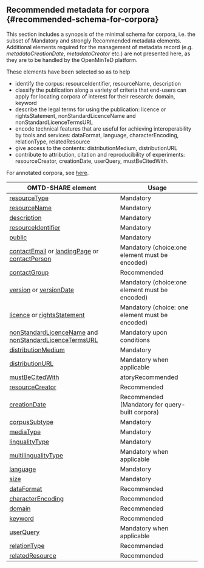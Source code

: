 ## ​Recommended metadata for corpora {#recommended-schema-for-corpora}

This section includes a synopsis of the minimal schema for corpora, i.e. the subset of Mandatory and strongly Recommended metadata elements. Additional elements required for the management of metadata record (e.g. _metadataCreationDate, metadataCreator_ etc.) are not presented here, as they are to be handled by the OpenMinTeD platform.

These elements have been selected so as to help 
* identify the corpus: resourceIdentifier, resourceName, description 
* classify the publication along a variety of criteria that end-users can apply for locating corpora of interest for their research: domain, keyword
* describe the legal terms for using the publication: licence or rightsStatement, nonStandardLicenceName and nonStandardLicenceTermsURL 
* encode  technical features that are useful for achieving interoperability by tools and services: dataFormat, language, characterEncoding, relationType, relatedResource
* give access to the contents: distributionMedium, distributionURL
* contribute to attribution, citation and reproducibility of experiments: resourceCreator, creationDate, userQuery, mustBeCitedWith.


For annotated corpora, see [here](metadata-schema-for-annotated-corpora.md).

| OMTD-SHARE element | Usage |
| --- | --- |
| [resourceType](/corpora_resourceType.md) | Μandatory |
| [resourceName](/corpora_resourceName.md) | Μandatory |
| [description](/corpora_description.md) | Μandatory |
| [resourceIdentifier](/corpora_identifier.md) | Μandatory |
| [public](/corpora_public.md) | Mandatory |
| [contactEmail](/corpora_contactEmail.md) or [landingPage](/corpora_landingPage.md) or [contactPerson](/corpora_contactPerson.md)  | Μandatory  \(choice:one element must be encoded) |
| [contactGroup](/corpora_contactGroup.md) | Recommended |
| [version](/corpora_version.md) or [versionDate](/corpora_versionDate.md) | Mandatory \(choice:one element must be encoded) |
| [licence](/corpora_licence.md) or [rightsStatement](/corpora_rightsStatement.md) | Mandatory (choice: one element must be encoded) |
| [nonStandardLicenceName](/corpora_nonStandardLicenceName.md) and [nonStandardLicenceTermsURL](/corpora_nonStandardLicenceTermsURL.md) | Mandatory upon conditions |
| [distributionMedium](/corpora_distributionMedium.md) | Μandatory |
| [distributionURL](/corpora_distributionURL.md) | Μandatory when applicable |
| [mustBeCitedWith](/corpora_mustBeCitedWith.md) | atoryRecommended |
| [resourceCreator](/corpora_resourceCreator.md) | Recommended |
| [creationDate](/corpora_creationDate.md) | Recommended \(Mandatory for query- built corpora\) |
| [corpusSubtype](/corpora_corpusSubtype.md) | Μandatory |
| [mediaType](/corpora_mediaType.md) | Μandatory |
| [lingualityType](/corpora_lingualityType.md) | Μandatory |
| [multilingualityType](/corpora_multilingualityType.md) | Μandatory when applicable |
| [language](/corpora_language.md) | Μandatory |
| [size](/corpora_size.md) | Μandatory |
| [dataFormat](/corpora_dataFormat.md) | Recommended |
| [characterEncoding](/corpora_characterEncoding.md) | Recommended |
| [domain](/corpora_domain.md) | Recommended |
| [keyword](/corpora_keyword.md) | Recommended |
| [userQuery](/corpora_userQuery.md) | Μandatory when applicable |
| [relationType](/corpora_relationType.md) | Recommended |
| [relatedResource](/corpora_relatedResource.md) | Recommended |
